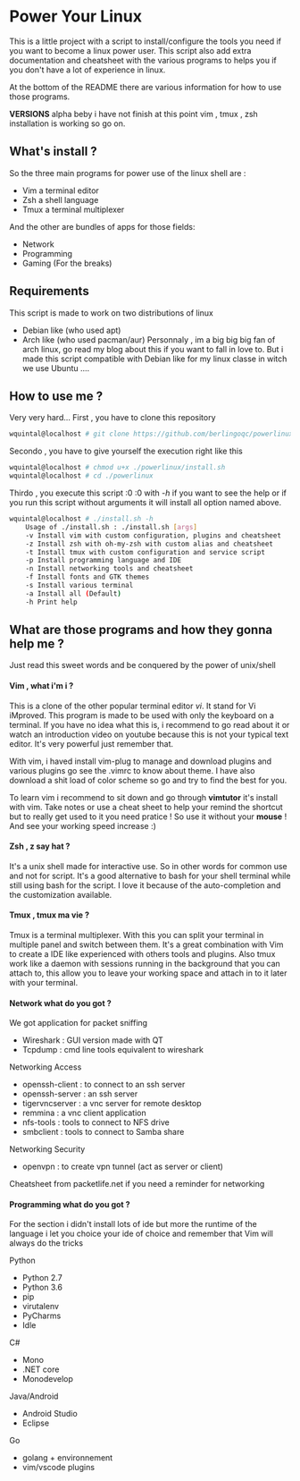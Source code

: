 # Power Your Linux 

This is a little project with a script to install/configure the tools you need 
if you want to become a linux power user. This script also add extra documentation
and cheatsheet with the various programs to helps you if you don't have a lot of 
experience in linux.

At the bottom of the README there are various information for how to use those programs.

**VERSIONS** alpha beby
i have not finish at this point
vim , tmux , zsh installation is working so go on.

## What's install ?

So the three main programs for power use of the linux shell are :
* Vim a terminal editor
* Zsh a shell language
* Tmux a terminal multiplexer

And the other are bundles of apps for those fields:
* Network 
* Programming
* Gaming (For the breaks)

## Requirements

This script is made to work on two distributions of linux
* Debian like (who used apt)
* Arch like (who used pacman/aur)
Personnaly , im a big big big fan of arch linux, go read my blog about this if you want
to fall in love to. But i made this script compatible with Debian like for my linux classe
in witch we use Ubuntu ....

## How to use me ?

Very very hard... First , you have to clone this repository
```bash
wquintal@localhost # git clone https://github.com/berlingoqc/powerlinux.git ./ 
```
Secondo , you have to give yourself the execution right like this
```bash
wquintal@localhost # chmod u+x ./powerlinux/install.sh
wquintal@localhost # cd ./powerlinux
```
Thirdo , you execute this script :0 :0 with *-h* if you want to see the help or 
if you run this script without arguments it will install all option named above.
```bash
wquintal@localhost # ./install.sh -h
    Usage of ./install.sh : ./install.sh [args]                                     
    -v Install vim with custom configuration, plugins and cheatsheet
    -z Install zsh with oh-my-zsh with custom alias and cheatsheet
    -t Install tmux with custom configuration and service script
    -p Install programming language and IDE
    -n Install networking tools and cheatsheet
    -f Install fonts and GTK themes
    -s Install various terminal
    -a Install all (Default)
    -h Print help       
```

## What are those programs and how they gonna help me ?

Just read this sweet words and be conquered by the power of unix/shell

#### Vim , what i'm i ?

This is a clone of the other popular terminal editor *vi*. 
It stand for Vi iMproved. This program is made to be used with only the
keyboard on a terminal. If you have no idea what this is, i recommend to go
read about it or watch an introduction video on youtube because this is not
your typical text editor. It's very powerful just remember that.

With vim, i haved install vim-plug to manage and download plugins and various
plugins go see the .vimrc to know about theme. I have also download a shit load
of color scheme so go and try to find the best for you.

To learn vim i recommend to sit down and go through **vimtutor** it's install 
with vim. Take notes or use a cheat sheet to help your remind the shortcut but
to really get used to it you need pratice ! So use it without your **mouse** !
 And see your working speed increase :)

#### Zsh , z say hat ?

It's a unix shell made for interactive use. So in other words for common use
and not for script. It's a good alternative to bash for your shell terminal
while still using bash for the script. I love it because of the auto-completion
and the customization available.

#### Tmux , tmux ma vie ?

Tmux is a terminal multiplexer. With this you can split your terminal in multiple
panel and switch between them. It's a great combination with Vim to create a IDE
like experienced with others tools and plugins. Also tmux work like a daemon with
sessions running in the background that you can attach to, this allow you to leave
your working space and attach in to it later with your terminal. 


#### Network what do you got ?

We got application for packet sniffing
* Wireshark : GUI version made with QT
* Tcpdump : cmd line tools equivalent to wireshark

Networking Access
* openssh-client : to connect to an ssh server
* openssh-server : an ssh server
* tigervncserver : a vnc server for remote desktop
* remmina : a vnc client application
* nfs-tools : tools to connect to NFS drive
* smbclient : tools to connect to Samba share

Networking Security
* openvpn : to create vpn tunnel (act as server or client)

Cheatsheet from packetlife.net if you need a reminder for networking

#### Programming what do you got ?

For the section i didn't install lots of ide but more the runtime of the language
i let you choice your ide of choice and remember that Vim will always do the tricks

Python
* Python 2.7 
* Python 3.6
* pip
* virutalenv
* PyCharms
* Idle 

C#
* Mono
* .NET core
* Monodevelop

Java/Android
* Android Studio
* Eclipse

Go
* golang + environnement
* vim/vscode plugins